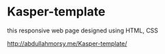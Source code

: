 # Kasper-template
this responsive web page designed using HTML, CSS

http://abdullahmorsy.me/Kasper-template/
